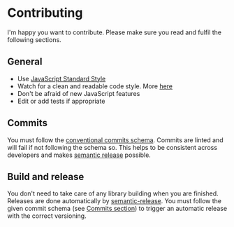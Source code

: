 # Contributing

I'm happy you want to contribute. Please make sure you read and fulfil the following sections.

## General

- Use [JavaScript Standard Style](https://standardjs.com/)
- Watch for a clean and readable code style. More [here](https://medium.com/javascript-scene/elements-of-javascript-style-caa8821cb99f)
- Don't be afraid of new JavaScript features
- Edit or add tests if appropriate

## Commits

You must follow the [conventional commits schema](https://github.com/conventional-changelog/commitlint/tree/master/@commitlint/config-conventional). Commits are linted and will fail if not following the schema so. This helps to be consistent across developers and makes [semantic release](https://github.com/semantic-release/semantic-release) possible.

## Build and release

You don't need to take care of any library building when you are finished. Releases are done automatically by [semantic-release](https://github.com/semantic-release/semantic-release). You must follow the given commit schema (see [Commits section](#commits)) to trigger an automatic release with the correct versioning.